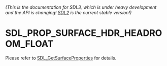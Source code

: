 ###### (This is the documentation for SDL3, which is under heavy development and the API is changing! [SDL2](https://wiki.libsdl.org/SDL2/) is the current stable version!)
# SDL_PROP_SURFACE_HDR_HEADROOM_FLOAT

Please refer to [SDL_GetSurfaceProperties](SDL_GetSurfaceProperties) for details.

